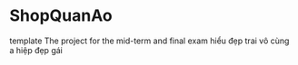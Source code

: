 # ShopQuanAo
template
The project for the mid-term and final exam 
hiểu đẹp trai vô cùng
a hiệp đẹp gái